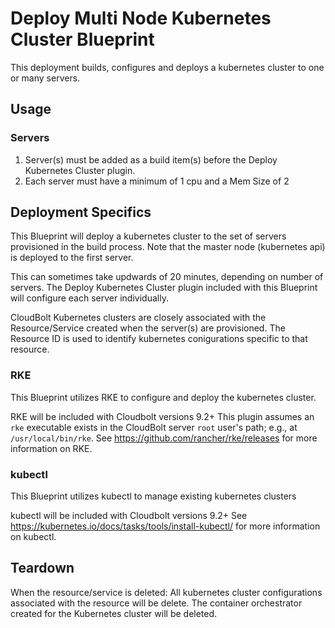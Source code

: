 # Deploy Multi Node Kubernetes Cluster Blueprint

This deployment builds, configures and deploys a kubernetes cluster to one or many servers.

## Usage

### Servers
1.  Server(s) must be added as a build item(s) before the Deploy Kubernetes Cluster plugin.
2.  Each server must have a minimum of 1 cpu and a Mem Size of 2

## Deployment Specifics
This Blueprint will deploy a kubernetes cluster to the set of servers provisioned in the build process. Note that the master node (kubernetes api) is deployed to the first server.

This can sometimes take updwards of 20 minutes, depending on number of servers. The Deploy Kubernetes Cluster plugin included with this Blueprint will configure each server individually.

CloudBolt Kubernetes clusters are closely associated with the Resource/Service created when the server(s) are provisioned. The Resource ID is used to identify kubernetes conigurations specific to that resource.

### RKE

This Blueprint utilizes RKE to configure and deploy the kubernetes cluster.

RKE will be included with Cloudbolt versions 9.2+
This plugin assumes an `rke` executable exists in the CloudBolt server `root` user's path;
e.g., at `/usr/local/bin/rke`.
See https://github.com/rancher/rke/releases for more information on RKE.

### kubectl

This Blueprint utilizes kubectl to manage existing kubernetes clusters

kubectl will be included with Cloudbolt versions 9.2+
See https://kubernetes.io/docs/tasks/tools/install-kubectl/ for more information on kubectl.


## Teardown
When the resource/service is deleted:
    All kubernetes cluster configurations associated with the resource will be delete.
    The container orchestrator created for the Kubernetes cluster will be deleted.



